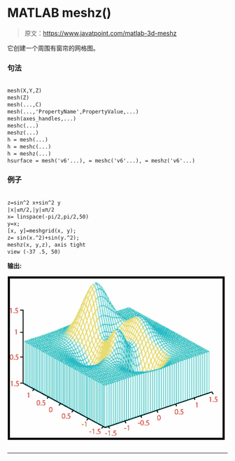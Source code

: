 # MATLAB meshz()

> 原文：<https://www.javatpoint.com/matlab-3d-meshz>

它创建一个周围有窗帘的网格图。

### 句法

```

mesh(X,Y,Z)
mesh(Z)
mesh(...,C)
mesh(...,'PropertyName',PropertyValue,...)
mesh(axes_handles,...)
meshc(...)	
meshz(...)
h = mesh(...)
h = meshc(...)
h = meshz(...)
hsurface = mesh('v6'...), = meshc('v6'...), = meshz('v6'...)

```

### 例子

```

z=sin^2 x+sin^2 y
|x|≤π/2,|y|≤π/2
x= linspace(-pi/2,pi/2,50)
y=x;
[x, y]=meshgrid(x, y);
z= sin(x.^2)+sin(y.^2);
meshz(x, y,z), axis tight
view (-37 .5, 50)

```

**输出:**

![MATLAB meshz()](img/c5613164bc2d0833d6cb888c993227ce.png)

* * *